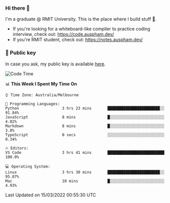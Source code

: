 ### Hi there 👋

I'm a graduate @ RMIT University. This is the place where I build stuff 👀. 

- If you're looking for a whiteboard-like compiler to practice coding interview, check out: https://code.auspham.dev/
- If you're RMIT student, check out: https://notes.auspham.dev/

### 🔑 Public key

In case you ask, my public key is available [here](https://public.auspham.dev/).

<!--START_SECTION:waka-->
![Code Time](http://img.shields.io/badge/Code%20Time-826%20hrs%2038%20mins-blue)

📊 **This Week I Spent My Time On** 

```text
⌚︎ Time Zone: Australia/Melbourne

💬 Programming Languages: 
Python                   3 hrs 23 mins       ███████████████████████░░   91.84% 
JavaScript               8 mins              █░░░░░░░░░░░░░░░░░░░░░░░░   4.02% 
Markdown                 8 mins              █░░░░░░░░░░░░░░░░░░░░░░░░   3.8% 
TypeScript               0 secs              ░░░░░░░░░░░░░░░░░░░░░░░░░   0.34%

🔥 Editors: 
VS Code                  3 hrs 41 mins       █████████████████████████   100.0%

💻 Operating System: 
Linux                    3 hrs 30 mins       ███████████████████████░░   95.07% 
Mac                      10 mins             █░░░░░░░░░░░░░░░░░░░░░░░░   4.93%

```


 Last Updated on 15/03/2022 00:55:30 UTC
<!--END_SECTION:waka-->

<!--
**rockmanvnx6/rockmanvnx6** is a ✨ _special_ ✨ repository because its `README.md` (this file) appears on your GitHub profile.

Here are some ideas to get you started:

- 🔭 I’m currently working on ...
- 🌱 I’m currently learning ...
- 👯 I’m looking to collaborate on ...
- 🤔 I’m looking for help with ...
- 💬 Ask me about ...
- 📫 How to reach me: ...
- 😄 Pronouns: ...
- ⚡ Fun fact: ...
-->
